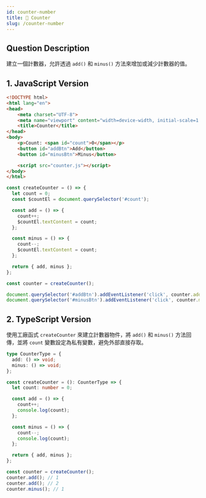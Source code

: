 ```yaml
---
id: counter-number
title: 📄 Counter
slug: /counter-number
---
```


## Question Description

建立一個計數器，允許透過 `add()` 和 `minus()` 方法來增加或減少計數器的值。

## 1. JavaScript Version

```HTML
<!DOCTYPE html>
<html lang="en">
<head>
    <meta charset="UTF-8">
    <meta name="viewport" content="width=device-width, initial-scale=1.0">
    <title>Counter</title>
</head>
<body>
    <p>Count: <span id="count">0</span></p>
    <button id="addBtn">Add</button>
    <button id="minusBtn">Minus</button>

    <script src="counter.js"></script>
</body>
</html>

```

```js
const createCounter = () => {
  let count = 0;
  const $countEl = document.querySelector('#count');

  const add = () => {
    count++;
    $countEl.textContent = count;
  };

  const minus = () => {
    count--;
    $countEl.textContent = count;
  };

  return { add, minus };
};

const counter = createCounter();

document.querySelector('#addBtn').addEventListener('click', counter.add);
document.querySelector('#minusBtn').addEventListener('click', counter.minus);
```

## 2. TypeScript Version

使用工廠函式 `createCounter` 來建立計數器物件，將 `add()` 和 `minus()` 方法回傳，並將 `count` 變數設定為私有變數，避免外部直接存取。

```ts
type CounterType = {
  add: () => void;
  minus: () => void;
};

const createCounter = (): CounterType => {
  let count: number = 0;

  const add = () => {
    count++;
    console.log(count);
  };

  const minus = () => {
    count--;
    console.log(count);
  };

  return { add, minus };
};

const counter = createCounter();
counter.add(); // 1
counter.add(); // 2
counter.minus(); // 1
```
